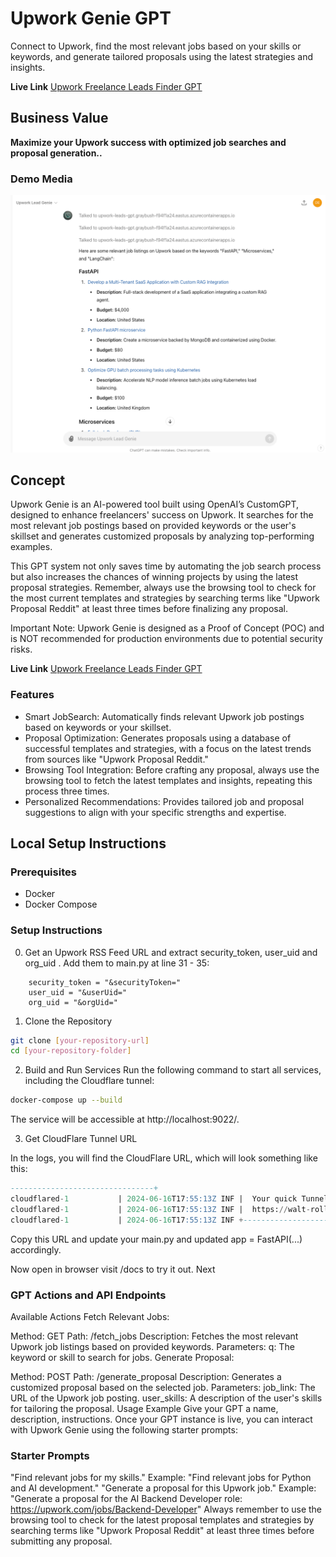 # Upwork Genie GPT

Connect to Upwork, find the most relevant jobs based on your skills or keywords, and generate tailored proposals using the latest strategies and insights.

**Live Link**
[Upwork Freelance Leads Finder GPT](https://chatgpt.com/g/g-rNroYpDIM-freelance-leads-gpt)

## Business Value

**Maximize your Upwork success with optimized job searches and proposal generation..**

### Demo Media
![Stripe WebHook Config](./public/demo.png)

## Concept

Upwork Genie is an AI-powered tool built using OpenAI’s CustomGPT, designed to enhance freelancers' success on Upwork. It searches for the most relevant job postings based on provided keywords or the user's skillset and generates customized proposals by analyzing top-performing examples.

This GPT system not only saves time by automating the job search process but also increases the chances of winning projects by using the latest proposal strategies. Remember, always use the browsing tool to check for the most current templates and strategies by searching terms like "Upwork Proposal Reddit" at least three times before finalizing any proposal.

Important Note: Upwork Genie is designed as a Proof of Concept (POC) and is NOT recommended for production environments due to potential security risks.

**Live Link**
[Upwork Freelance Leads Finder GPT](https://chatgpt.com/g/g-rNroYpDIM-freelance-leads-gpt)

### Features
- Smart JobSearch: Automatically finds relevant Upwork job postings based on keywords or your skillset.
- Proposal Optimization: Generates proposals using a database of successful templates and strategies, with a focus on the latest trends from sources like "Upwork Proposal Reddit."
- Browsing Tool Integration: Before crafting any proposal, always use the browsing tool to fetch the latest templates and insights, repeating this process three times.
- Personalized Recommendations: Provides tailored job and proposal suggestions to align with your specific strengths and expertise.

## Local Setup Instructions

### Prerequisites
- Docker
- Docker Compose

### Setup Instructions

0. Get an Upwork RSS Feed URL and extract security_token, user_uid and org_uid . Add them to main.py at line 31 - 35:
```
    security_token = "&securityToken="
    user_uid = "&userUid="
    org_uid = "&orgUid="
```

1. Clone the Repository
```bash
git clone [your-repository-url]
cd [your-repository-folder]
```

2. Build and Run Services
Run the following command to start all services, including the Cloudflare tunnel:

```bash
docker-compose up --build
```
The service will be accessible at http://localhost:9022/.

3. Get CloudFlare Tunnel URL

In the logs, you will find the CloudFlare URL, which will look something like this:

```sql
--------------------------------+
cloudflared-1           | 2024-06-16T17:55:13Z INF |  Your quick Tunnel has been created! Visit it at (it may take some time to be reachable):  |
cloudflared-1           | 2024-06-16T17:55:13Z INF |  https://walt-roll-protecting-silly.trycloudflare.com                                      |
cloudflared-1           | 2024-06-16T17:55:13Z INF +--------------------------------------------------------------------------------------------+
```

Copy this URL and update your main.py and updated app = FastAPI(...) accordingly.

Now open in browser visit /docs to try it out. Next 

### GPT Actions and API Endpoints
Available Actions
Fetch Relevant Jobs:

Method: GET
Path: /fetch_jobs
Description: Fetches the most relevant Upwork job listings based on provided keywords.
Parameters:
q: The keyword or skill to search for jobs.
Generate Proposal:

Method: POST
Path: /generate_proposal
Description: Generates a customized proposal based on the selected job.
Parameters:
job_link: The URL of the Upwork job posting.
user_skills: A description of the user's skills for tailoring the proposal.
Usage Example
Give your GPT a name, description, instructions. Once your GPT instance is live, you can interact with Upwork Genie using the following starter prompts:

### Starter Prompts

"Find relevant jobs for my skills."
Example: "Find relevant jobs for Python and AI development."
"Generate a proposal for this Upwork job."
Example: "Generate a proposal for the AI Backend Developer role: https://upwork.com/jobs/Backend-Developer"
Always remember to use the browsing tool to check for the latest proposal templates and strategies by searching terms like "Upwork Proposal Reddit" at least three times before submitting any proposal.

